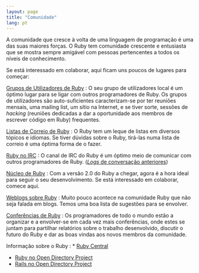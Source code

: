 ```yaml
---
layout: page
title: "Comunidade"
lang: pt
---
```


A comunidade que cresce à volta de uma linguagem de programação é uma
das suas maiores forças. O Ruby tem comunidade crescente e entusiasta
que se mostra sempre amigável com pessoas pertencentes a todos os níveis
de conhecimento.

Se está interessado em colaborar, aqui ficam uns poucos de lugares para
começar:

[Grupos de Utilizadores de Ruby](user-groups/ "Grupos de Utilizadores de Ruby")
: O seu grupo de utilizadores local é um óptimo lugar para se ligar com
  outros programadores de Ruby. Os grupos de utilizadores são
  auto-suficientes caracterizam-se por ter reuniões mensais, uma mailing
  list, um sítio na Internet, e se tiver sorte, sessões de *hacking*
  (reuniões dedicadas a dar a oportunidade aos membros de escrever
  código em Ruby) frequentes.

[Listas de Correio de Ruby](mailing-lists/ "Listas de Correio de Ruby")
: O Ruby tem um leque de listas em diversos tópicos e idiomas. Se tiver
  dúvidas sobre o Ruby, tirá-las numa lista de correio é uma óptima
  forma de o fazer.

[Ruby no IRC](irc://irc.freenode.net/ruby-lang "Ruby no IRC")
: O canal de IRC do Ruby é um óptimo meio de comunicar com outros
  programadores de Ruby. ([*Logs* de conversação anteriores][1])

[Núcleo de Ruby](ruby-core/ "Núcleo de Ruby")
: Com a versão 2.0 do Ruby a chegar, agora é a hora ideal para seguir o
  seu desenvolvimento. Se está interessado em colaborar, comece aqui.

[Weblogs sobre Ruby](weblogs/ "Weblogs sobre Ruby")
: Muito pouco acontece na comunidade Ruby que não seja falada em blogs.
  Temos uma boa lista de sugestões para se envolver.

[Conferências de Ruby](conferences/ "Conferências de Ruby")
: Os programadores de todo o mundo estão a organizar e a envolver-se em
  cada vez mais conferências, onde estes se juntam para partilhar
  relatórios sobre o trabalho desenvolvido, discutir o futuro do Ruby e
  dar as boas vindas aos novos membros da comunidade.

Informação sobre o Ruby
: * [Ruby Central][2]
  * [Ruby no Open Directory Project][3]
  * [Rails no Open Directory Project][4]



[1]: http://meme.b9.com/
[2]: http://www.rubycentral.org/ "Ruby Central"
[3]: http://dmoz.org/Computers/Programming/Languages/Ruby/ "Ruby no Open Directory Project"
[4]: http://dmoz.org/Computers/Programming/Languages/Ruby/Software/Rails/ "Rails no Open Directory Project"
